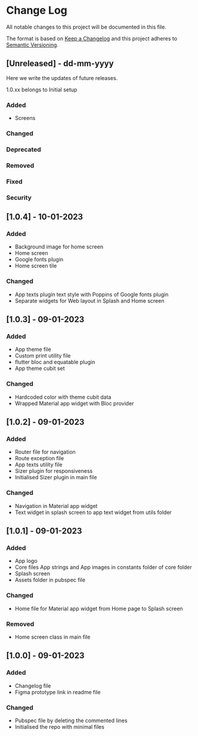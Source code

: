 # Change Log
All notable changes to this project will be documented in this file.

The format is based on [Keep a Changelog](http://keepachangelog.com/)
and this project adheres to [Semantic Versioning](http://semver.org/).

## [Unreleased] - dd-mm-yyyy
Here we write the updates of future releases.

1.0.xx belongs to Initial setup

### Added
- Screens

### Changed

### Deprecated

### Removed

### Fixed

### Security


## [1.0.4] - 10-01-2023

### Added
- Background image for home screen
- Home screen
- Google fonts plugin
- Home screen tile

### Changed
- App texts plugin text style with Poppins of Google fonts plugin
- Separate widgets for Web layout in Splash and Home screen

 
## [1.0.3] - 09-01-2023

### Added
- App theme file
- Custom print utility file
- flutter bloc and equatable plugin
- App theme cubit set

### Changed
- Hardcoded color with theme cubit data
- Wrapped Material app widget with Bloc provider


## [1.0.2] - 09-01-2023

### Added
- Router file for navigation
- Route exception file
- App texts utility file
- Sizer plugin for responsiveness
- Initialised Sizer plugin in main file

### Changed
- Navigation in Material app widget
- Text widget in splash screen to app text widget from utils folder


## [1.0.1] - 09-01-2023

### Added
- App logo
- Core files App strings and App images in constants folder of core folder
- Splash screen
- Assets folder in pubspec file

### Changed
- Home file for Material app widget from Home page to Splash screen

### Removed
- Home screen class in main file


## [1.0.0] - 09-01-2023

### Added
- Changelog file
- Figma prototype link in readme file

### Changed
- Pubspec file by deleting the commented lines
- Initialised the repo with minimal files